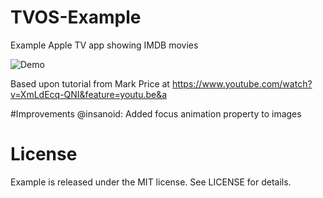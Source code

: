 # TVOS-Example
Example Apple TV app showing IMDB movies

![Demo](http://i.imgur.com/ZSNRNpT.gif)

Based upon tutorial from Mark Price at https://www.youtube.com/watch?v=XmLdEcq-QNI&feature=youtu.be&a

#Improvements
@insanoid: Added focus animation property to images

# License
Example is released under the MIT license. See LICENSE for details.
